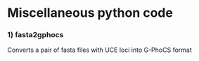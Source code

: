 # Miscellaneous python code

### **1) fasta2gphocs**
Converts a pair of fasta files with UCE loci into G-PhoCS format
